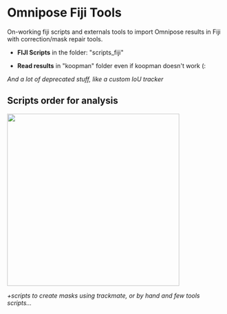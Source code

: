 # Omnipose Fiji Tools

On-working fiji scripts and externals tools to import Omnipose results in Fiji with correction/mask repair tools. 

- **FIJI Scripts** in the folder: "scripts_fiji"

- **Read results** in "koopman" folder even if koopman doesn't work (:

*And a lot of deprecated stuff, like a custom IoU tracker*

## Scripts order for analysis
<img src="https://github.com/user-attachments/assets/2cc4ab9d-6278-4094-a117-3a152936a740" width="400" height="auto">

*+scripts to create masks using trackmate, or by hand and few tools scripts...*
